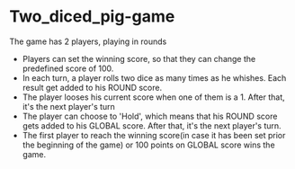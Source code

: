 # Two_diced_pig-game
The game has 2 players, playing in rounds
- Players can set the winning score, so that they can change the predefined score of 100.
- In each turn, a player rolls two dice as many times as he whishes. Each result get added to his ROUND score.
- The player looses his current score when one of them is a 1. After that, it's the next player's turn
- The player can choose to 'Hold', which means that his ROUND score gets added to his GLOBAL score. After that, it's the next          player's turn.
- The first player to reach the winning score(in case it has been set prior the beginning of the game) or 100 points on GLOBAL score wins the game.
